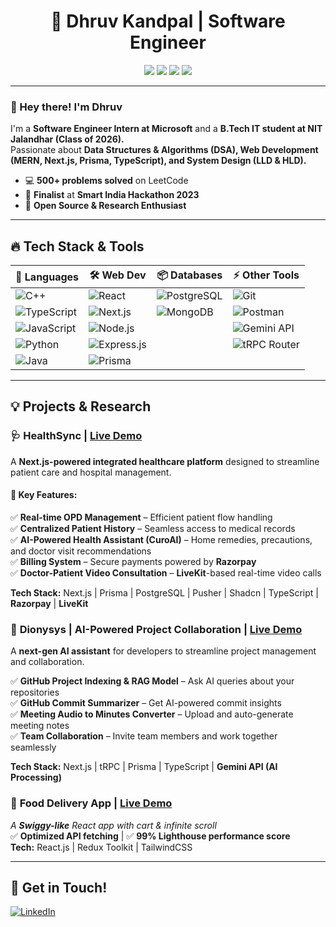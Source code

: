 
<h1 align="center">🚀 Dhruv Kandpal | Software Engineer</h1>

<p align="center">
  <img src="https://img.shields.io/badge/Microsoft-Intern-blue?style=flat&logo=microsoft&logoColor=white">
  <img src="https://img.shields.io/badge/LeetCode-500-orange?style=flat&logo=leetcode">
  <img src="https://img.shields.io/badge/MERN-Stack-green?style=flat&logo=react">
  <img src="https://img.shields.io/github/followers/DhruvKandpal?style=social">
</p>

---

### 👋 Hey there! I'm Dhruv  
I'm a **Software Engineer Intern at Microsoft** and a **B.Tech IT student at NIT Jalandhar (Class of 2026).**  
Passionate about **Data Structures & Algorithms (DSA), Web Development (MERN, Next.js, Prisma, TypeScript), and System Design (LLD & HLD).**  

- 💻 **500+ problems solved** on LeetCode 
- 🎯 **Finalist** at **Smart India Hackathon 2023**  
- 🚀 **Open Source & Research Enthusiast** 

---

## 🔥 Tech Stack & Tools  

| 🚀 Languages | 🛠️ Web Dev | 📦 Databases | ⚡ Other Tools |
|-------------|-----------|-------------|--------------|
| ![C++](https://img.shields.io/badge/C++-00599C?style=flat&logo=c%2B%2B&logoColor=white) | ![React](https://img.shields.io/badge/React-61DAFB?style=flat&logo=react&logoColor=black) | ![PostgreSQL](https://img.shields.io/badge/PostgreSQL-336791?style=flat&logo=postgresql&logoColor=white) | ![Git](https://img.shields.io/badge/Git-F05032?style=flat&logo=git&logoColor=white) |
| ![TypeScript](https://img.shields.io/badge/TypeScript-3178C6?style=flat&logo=typescript&logoColor=white) | ![Next.js](https://img.shields.io/badge/Next.js-000000?style=flat&logo=next.js&logoColor=white) | ![MongoDB](https://img.shields.io/badge/MongoDB-47A248?style=flat&logo=mongodb&logoColor=white) | ![Postman](https://img.shields.io/badge/Postman-FF6C37?style=flat&logo=postman&logoColor=white) |
| ![JavaScript](https://img.shields.io/badge/JavaScript-F7DF1E?style=flat&logo=javascript&logoColor=black) | ![Node.js](https://img.shields.io/badge/Node.js-339933?style=flat&logo=node.js&logoColor=white) |  | ![Gemini API](https://img.shields.io/badge/Gemini%20API-4285F4?style=flat&logo=google&logoColor=white) |
| ![Python](https://img.shields.io/badge/Python-3776AB?style=flat&logo=python&logoColor=white) | ![Express.js](https://img.shields.io/badge/Express.js-000000?style=flat&logo=express&logoColor=white) |  | ![tRPC Router](https://img.shields.io/badge/tRPC%20Router-2596be?style=flat&logo=typescript&logoColor=white) |
| ![Java](https://img.shields.io/badge/Java-007396?style=flat&logo=java&logoColor=white) | ![Prisma](https://img.shields.io/badge/Prisma-2D3748?style=flat&logo=prisma&logoColor=white) |  | |



---

## 💡 Projects & Research  

### 🩺 **HealthSync** | [Live Demo](https://healthsync-alpha.vercel.app/)  
A **Next.js-powered integrated healthcare platform** designed to streamline patient care and hospital management.  

#### 🔹 **Key Features:**  
✅ **Real-time OPD Management** – Efficient patient flow handling  
✅ **Centralized Patient History** – Seamless access to medical records  
✅ **AI-Powered Health Assistant (CuroAI)** – Home remedies, precautions, and doctor visit recommendations  
✅ **Billing System** – Secure payments powered by **Razorpay**  
✅ **Doctor-Patient Video Consultation** – **LiveKit**-based real-time video calls  

**Tech Stack:** Next.js | Prisma | PostgreSQL | Pusher | Shadcn | TypeScript | **Razorpay** | **LiveKit**  



### 🤖 **Dionysys** | AI-Powered Project Collaboration | **[Live Demo](https://diagnosis-virid.vercel.app/)**  
A **next-gen AI assistant** for developers to streamline project management and collaboration.  

✅ **GitHub Project Indexing & RAG Model** – Ask AI queries about your repositories  
✅ **GitHub Commit Summarizer** – Get AI-powered commit insights  
✅ **Meeting Audio to Minutes Converter** – Upload and auto-generate meeting notes  
✅ **Team Collaboration** – Invite team members and work together seamlessly  

**Tech Stack:** Next.js | tRPC | Prisma | TypeScript | **Gemini API (AI Processing)**  



### 🍔 **Food Delivery App**  | [Live Demo](https://food-ordering-app-one-dhruv.vercel.app/)  
_A **Swiggy-like** React app with cart & infinite scroll_  
✅ **Optimized API fetching** | ✅ **99% Lighthouse performance score**  
**Tech:** React.js | Redux Toolkit | TailwindCSS  

---


## 🎯 Get in Touch!  
[![LinkedIn](https://img.shields.io/badge/LinkedIn-0A66C2?style=flat&logo=linkedin&logoColor=white)](https://www.linkedin.com/in/dhruv-kandpal-1b231a249/)  


